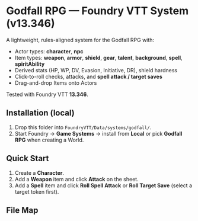 # Godfall RPG — Foundry VTT System (v13.346)

A lightweight, rules-aligned system for the Godfall RPG with:
- Actor types: **character**, **npc**
- Item types: **weapon**, **armor**, **shield**, **gear**, **talent**, **background**, **spell**, **spiritAbility**
- Derived stats (HP, WP, DV, Evasion, Initiative, DR), shield hardness
- Click-to-roll checks, attacks, and **spell attack / target saves**
- Drag-and-drop Items onto Actors

Tested with Foundry VTT **13.346**.

## Installation (local)
1. Drop this folder into `FoundryVTT/Data/systems/godfall/`.
2. Start Foundry → **Game Systems** → install from **Local** or pick **Godfall RPG** when creating a World.

## Quick Start
1. Create a **Character**.
2. Add a **Weapon** item and click **Attack** on the sheet.
3. Add a **Spell** item and click **Roll Spell Attack** or **Roll Target Save** (select a target token first).

## File Map

